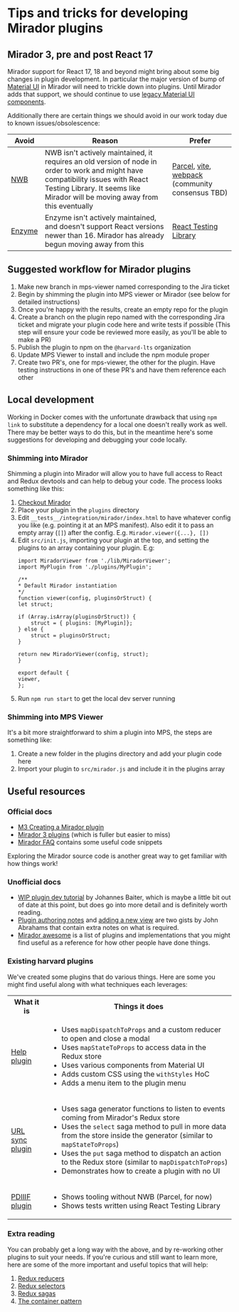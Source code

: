 # Tips and tricks for developing Mirador plugins

## Mirador 3, pre and post React 17

Mirador support for React 17, 18 and beyond might bring about some big changes in plugin development. In particular the major version of bump of [Material UI](https://mui.com/material-ui/getting-started/overview/) in Mirador will need to trickle down into plugins. Until Mirador adds that support, we should continue to use [legacy Material UI components](https://v4.mui.com/system/basics/).

Additionally there are certain things we should avoid in our work today due to known issues/obsolescence:

| Avoid | Reason | Prefer |
| --- | --- | --- |
| [NWB](https://github.com/insin/nwb) | NWB isn't actively maintained, it requires an old version of node in order to work and might have compatibility issues with React Testing Library. It seems like Mirador will be moving away from this eventually | [Parcel](https://github.com/parcel-bundler/parcel), [vite](https://github.com/vitejs/vite), [webpack](https://github.com/webpack/webpack) (community consensus TBD) |
| [Enzyme](https://github.com/enzymejs/enzyme) | Enzyme isn't actively maintained, and doesn't support React versions newer than 16. Mirador has already begun moving away from this | [React Testing Library](https://testing-library.com/docs/react-testing-library/intro/) |


## Suggested workflow for Mirador plugins

1. Make new branch in mps-viewer named corresponding to the Jira ticket
2. Begin by shimming the plugin into MPS viewer or Mirador (see below for detailed instructions)
3. Once you're happy with the results, create an empty repo for the plugin
4. Create a branch on the plugin repo named with the corresponding Jira ticket and migrate your plugin code here and write tests if possible (This step will ensure your code be reviewed more easily, as you'll be able to make a PR)
5. Publish the plugin to npm on the `@harvard-lts` organization
6. Update MPS Viewer to install and include the npm module proper
7. Create two PR's, one for mps-viewer, the other for the plugin. Have testing instructions in one of these PR's and have them reference each other


## Local development

Working in Docker comes with the unfortunate drawback that using `npm link` to substitute a dependency for a local one doesn't really work as well. There may be better ways to do this, but in the meantime here's some suggestions for developing and debugging your code locally.


### Shimming into Mirador

Shimming a plugin into Mirador will allow you to have full access to React and Redux devtools and can help to debug your code. The process looks something like this:

1. [Checkout Mirador](https://github.com/ProjectMirador/mirador)
2. Place your plugin in the `plugins` directory
3. Edit `__tests__/integration/mirador/index.html` to have whatever config you like (e.g. pointing it at an MPS manifest). Also edit it to pass an empty array (`[]`) after the config. E.g. `Mirador.viewer({...}, [])`
4. Edit `src/init.js`, importing your plugin at the top, and setting the plugins to an array containing your plugin. E.g:
   ```
   import MiradorViewer from './lib/MiradorViewer';
   import MyPlugin from './plugins/MyPlugin';

   /**
   * Default Mirador instantiation
   */
   function viewer(config, pluginsOrStruct) {
   let struct;

   if (Array.isArray(pluginsOrStruct)) {
       struct = { plugins: [MyPlugin]};
   } else {
       struct = pluginsOrStruct;
   }

   return new MiradorViewer(config, struct);
   }

   export default {
   viewer,
   };
   ```
5. Run `npm run start` to get the local dev server running


### Shimming into MPS Viewer

It's a bit more straightforward to shim a plugin into MPS, the steps are something like:

1. Create a new folder in the plugins directory and add your plugin code here
2. Import your plugin to `src/mirador.js` and include it in the plugins array


## Useful resources


### Official docs

- [M3 Creating a Mirador plugin](https://github.com/ProjectMirador/mirador/wiki/M3---Creating-a-Mirador-plugin)
- [Mirador 3 plugins](https://github.com/ProjectMirador/mirador/wiki/Mirador-3-plugins) (which is fuller but easier to miss)
- [Mirador FAQ](https://github.com/ProjectMirador/mirador/wiki/M3---Mirador-3-Frequently-Asked-Questions) contains some useful code snippets

Exploring the Mirador source code is another great way to get familiar with how things work!

### Unofficial docs

- [WIP plugin dev tutorial](https://github.com/jbaiter/mirador3-plugin-dev-tutorial) by Johannes Baiter, which is maybe a little bit out of date at this point, but does go into more detail and is definitely worth reading.
- [Plugin authoring notes](https://gist.github.com/jabrah/690560c3edbc8f01fb7ef5f3008964db) and [adding a new view](https://gist.github.com/jabrah/97fb049cfc2b4229739233641c4a8a32) are two gists by John Abrahams that contain extra notes on what is required.
- [Mirador awesome](https://github.com/ProjectMirador/mirador-awesome) is a list of plugins and implementations that you might find useful as a reference for how other people have done things.

### Existing harvard plugins

We've created some plugins that do various things. Here are some you might find useful along with what techniques each leverages:

<table>
    <tr>
        <th>What it is</th>
        <th>Things it does</th>
    </tr>
    <tr>
        <td><a href="https://github.com/harvard-lts/mirador-help-plugin">Help plugin</a></td>
        <td>
            <ul>
                <li>Uses <code>mapDispatchToProps</code> and a custom reducer to open and close a modal</li>
                <li>Uses <code>mapStateToProps</code> to access data in the Redux store</li>
                <li>Uses various components from Material UI</li>
                <li>Adds custom CSS using the <code>withStyles</code> HoC</li>
                <li>Adds a menu item to the plugin menu</li>
            </ul>
        </td>
    </tr>
    <tr>
        <td><a href="https://github.com/harvard-lts/mirador-url-sync-plugin">URL sync plugin</a></td>
        <td>
            <ul>
                <li>Uses saga generator functions to listen to events coming from Mirador's Redux store</li>
                <li>Uses the <code>select</code> saga method to pull in more data from the store inside the generator (similar to <code>mapStateToProps</code>)</li>
                <li>Uses the <code>put</code> saga method to dispatch an action to the Redux store (similar to <code>mapDispatchToProps</code>)</li>
                <li>Demonstrates how to create a plugin with no UI</li>
            </ul>
        </td>            
    </tr>
    <tr>
        <td><a href="https://github.com/harvard-lts/mirador-pdiiif-plugin">PDIIIF plugin</a></td>
        <td>
            <ul>
                <li>Shows tooling without NWB (Parcel, for now)</li>
                <li>Shows tests written using React Testing Library</li>
            </ul>
        </td>            
    </tr>    
</table>


### Extra reading

You can probably get a long way with the above, and by re-working other plugins to suit your needs. If you're curious and still want to learn more, here are some of the more important and useful topics that will help:

1. [Redux reducers](https://redux.js.org/tutorials/fundamentals/part-3-state-actions-reducers#writing-reducers)
2. [Redux selectors](https://redux.js.org/usage/deriving-data-selectors#calculating-derived-data-with-selectors)
3. [Redux sagas](https://redux-saga.js.org/docs/introduction/GettingStarted/)
4. [The container pattern](https://www.thegreatcodeadventure.com/the-react-plus-redux-container-pattern/)
